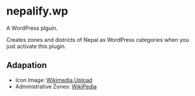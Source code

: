 # nepalify.wp
A WordPress plguin.

Creates zones and districts of Nepal as WordPress categories when you just activate this plugin.


## Adapation

 * Icon Image: [Wikimedia Upload](https://upload.wikimedia.org/wikipedia/commons/7/76/Nepal_zones.svg)
 * Administrative Zones: [WikiPedia](https://en.wikipedia.org/wiki/List_of_zones_of_Nepal)
